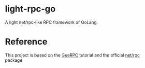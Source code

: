 # light-rpc-go
A light net/rpc-like RPC framework of GoLang.

# Reference
This project is based on the [GeeRPC](https://github.com/geektutu/7days-golang/tree/master/gee-rpc) tutorial and the official [net/rpc](https://github.com/golang/go/tree/master/src/net/rpc) package.